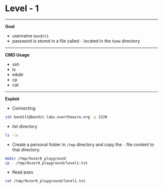 # Level - 1
---

**Goal**
- username `bandit1`
- password is stored in a file called `-` located in the `home` directory

---
**CMD Usage**
- ssh
- ls
- mkdir
- cp
- cat

---
**Exploit**
- Connecting
```bash
ssh bandit1@bandit.labs.overthewire.org -p 2220
```
- list directory
```bash
ls -la
```
- Create a personal folder in `/tmp` directory and copy the `-` file content to that directory.
```bash
mkdir /tmp/9xzer0_playground
cp - /tmp/9xzer0_playground/level1.txt
```
- Read pass
```bash
cat /tmp/9xzer0_playground/level1.txt
```